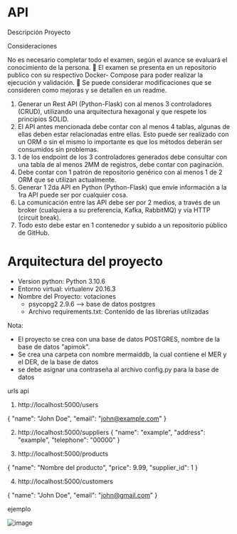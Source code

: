 # API

Descripción Proyecto

Consideraciones

No es necesario completar todo el examen, según el avance se evaluará el
conocimiento de la persona.
 El examen se presenta en un repositorio publico con su respectivo Docker-
Compose para poder realizar la ejecución y validación.
 Se puede considerar modificaciones que se consideren como mejoras y se detallen
en un readme.

1. Generar un Rest API (Python-Flask) con al menos 3 controladores (CRUD), utilizando
una arquitectura hexagonal y que respete los principios SOLID.
2. El API antes mencionada debe contar con al menos 4 tablas, algunas de ellas deben
estar relacionadas entre ellas. Esto puede ser realizado con un ORM o sin el mismo lo
importante es que los métodos deberán ser consumidos sin problemas.
3. 1 de los endpoint de los 3 controladores generados debe consultar con una tabla de al
menos 2MM de registros, debe contar con paginación.
4. Debe contar con 1 patrón de repositorio genérico con al menos 1 de 2 ORM que se
utilizan actualmente.
5. Generar 1 2da API en Python (Python-Flask) que envíe información a la 1ra API puede
ser por cualquier cosa.
6. La comunicación entre las API debe ser por 2 medios, a través de un broker (cualquiera
a su preferencia, Kafka, RabbitMQ) y vía HTTP (circuit break).
7. Todo esto debe estar en 1 contenedor y subido a un repositorio público de GitHub.

# Arquitectura del proyecto

- Version python: Python 3.10.6
- Entorno virtual: virtualenv 20.16.3
- Nombre del Proyecto: votaciones
  - psycopg2 2.9.6 --> base de datos postgres
  - Archivo requirements.txt: Contenido de las librerias utilizadas

Nota: 
* El proyecto se crea con una base de datos POSTGRES, nombre de la base de datos "apimok".
* Se crea una carpeta con nombre mermaiddb, la cual contiene el MER y el DER, de la base de datos
* se debe asignar una contraseña al archivo config.py para la base de datos

urls api


1. http://localhost:5000/users

{
  "name": "John Doe",
  "email": "john@example.com"
}

2. http://localhost:5000/suppliers
{
  "name": "example",
  "address": "example",
  "telephone": "00000"
}


3. http://localhost:5000/products

{
  "name": "Nombre del producto",
  "price": 9.99,
  "supplier_id": 1
}

4. http://localhost:5000/customers

{
  "name": "John Doe",
  "email": "john@gmail.com"
}

ejemplo 

![image](https://github.com/edimoredev/mok_api_project/assets/125479887/50eea2c8-b757-4f68-8678-a3173c4efc97)









